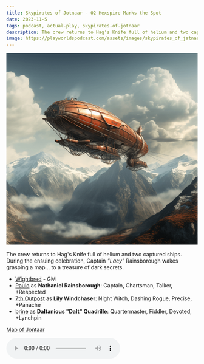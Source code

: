 ```yaml
---
title: Skypirates of Jotnaar - 02 Hexspire Marks the Spot
date: 2023-11-5
tags: podcast, actual-play, skypirates-of-jotnaar
description: The crew returns to Hag's Knife full of helium and two captured ships. During the ensuing celebration, Captain "Lacy" Rainsborough wakes grasping a map... to a treasure of dark secrets.
image: https://playworldspodcast.com/assets/images/skypirates_of_jatnaar_square.png
---
```


![thumb](assets/images/skypirates_of_jatnaar_square.png)

The crew returns to Hag's Knife full of helium and two captured ships. During the ensuing celebration, Captain _"Lacy"_ Rainsborough wakes grasping a map... to a treasure of dark secrets.

- [Wightbred](https://wightbred.itch.io/named) - GM
- [Paulo](https://www.lulu.com/shop/paul-jennings-and-kitty-hiraeth/palaeolithic-voyages/paperback/product-kpmy8y.html) as **Nathaniel Rainsborough**: Captain, Chartsman, Talker, +Respected
- [7th Outpost](https://tale-of-rat-and-snake.blogspot.com) as **Lily Windchaser**: Night Witch, Dashing Rogue, Precise, +Panache
- [brine](https://brine.dev) as **Daltanious "Dalt" Quadrille**: Quartermaster, Fiddler, Devoted, +Lynchpin

[Map of Jontaar](assets/images/jotnaar.png)

<audio controls src="https://archive.org/download/skypirates_of_jotnaar_hexpire_marks_the_spot_02/skypirates_of_jotnaar_hexpire_marks_the_spot_02.mp3"></audio>
